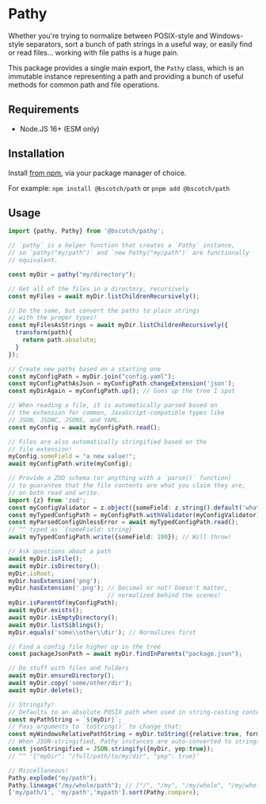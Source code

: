 # Pathy

Whether you're trying to normalize between POSIX-style and Windows-style separators, sort a bunch of path strings in a useful way, or easily find or read files... working with file paths is a huge pain.

This package provides a single main export, the `Pathy` class, which is an immutable instance representing a path and providing a bunch of useful methods for common path and file operations.

## Requirements

- Node.JS 16+ (ESM only)

## Installation

Install [from npm](https://www.npmjs.com/package/@bscotch/pathy), via your package manager of choice.

For example: `npm install @bscotch/path` or `pnpm add @bscotch/path`

## Usage

```ts
import {pathy, Pathy} from '@bscotch/pathy';

// `pathy` is a helper function that creates a `Pathy` instance,
// so `pathy("my/path")` and `new Pathy("my/path")` are functionally
// equivalent.

const myDir = pathy("my/directory");

// Get all of the files in a directory, recursively
const myFiles = await myDir.listChildrenRecursively();

// Do the same, but convert the paths to plain strings
// with the proper types!
const myFilesAsStrings = await myDir.listChildrenRecursively({
  transform(path){
    return path.absolute;
  }
});

// Create new paths based on a starting one
const myConfigPath = myDir.join("config.yaml");
const myConfigPathAsJson = myConfigPath.changeExtension('json');
const myDirAgain = myConfigPath.up(); // Goes up the tree 1 spot

// When reading a file, it is automatically parsed based on
// the extension for common, JavaScript-compatible types like
// JSON, JSONC, JSON5, and YAML.
const myConfig = await myConfigPath.read();

// Files are also automatically stringified based on the
// file extension!
myConfig.someField = "a new value!";
await myConfigPath.write(myConfig);

// Provide a ZOD schema (or anything with a `parse()` function)
// to guarantee that the file contents are what you claim they are,
// on both read and write.
import {z} from 'zod';
const myConfigValidator = z.object({someField: z.string().default('whatever')});
const myTypedConfigPath = myConfigPath.withValidator(myConfigValidator);
const myParsedConfigUnlessError = await myTypedConfigPath.read();
// ^^ typed as `{someField: string}`
await myTypedConfigPath.write({someField: 100}); // Will throw!

// Ask questions about a path
await myDir.isFile();
await myDir.isDirectory();
myDir.isRoot;
myDir.hasExtension('png');
myDir.hasExtension('.png'); // Decimal or not? Doesn't matter, 
                            // normalized behind the scenes!
myDir.isParentOf(myConfigPath);
await myDir.exists();
await myDir.isEmptyDirectory();
await myDir.listSiblings();
myDir.equals('some\\other\\dir'); // Normalizes first

// Find a config file higher up in the tree
const packageJsonPath = await myDir.findInParents("package.json");

// Do stuff with files and folders
await myDir.ensureDirectory();
await myDir.copy('some/other/dir');
await myDir.delete();

// Stringify!
// Defaults to an absolute POSIX path when used in string-casting contexts.
const myPathString = `${myDir}`;
// Pass arguments to `toString()` to change that:
const myWindowsRelativePathString = myDir.toString({relative:true, format: 'win32'});
// When JSON-stringified, Pathy instances are auto-converted to strings:
const jsonStringified = JSON.stringify({myDir, yep:true});
// ^^ '{"myDir": "/full/path/to/my/dir", "yep": true}'

// Miscellaneous!
Pathy.explode("my/path");
Pathy.lineage("/my/whole/path"); // ["/", "/my", "/my/whole", "/my/whole/path"]
['my/path/1', 'my/path','mypath'].sort(Pathy.compare);
```